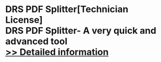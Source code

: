 # DRS PDF Splitter[Technician License]<br />DRS PDF Splitter- A very quick and advanced tool<br />[>> Detailed information](https://secure.shareit.com/shareit/product.html?productid=301010184&affiliateid=200057808)